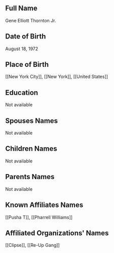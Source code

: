 ## Full Name
Gene Elliott Thornton Jr.
## Date of Birth
August 18, 1972
## Place of Birth
[[New York City]], [[New York]], [[United States]]
## Education
Not available
## Spouses Names
Not available
## Children Names
Not available
## Parents Names
Not available
## Known Affiliates Names
[[Pusha T]],
[[Pharrell Williams]]
## Affiliated Organizations' Names
[[Clipse]], [[Re-Up Gang]]
